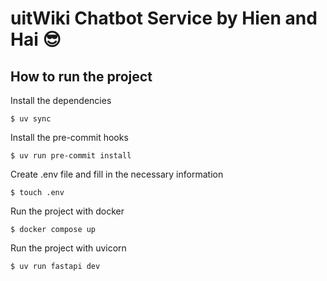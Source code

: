 # uitWiki Chatbot Service by Hien and Hai 😎

## How to run the project
Install the dependencies
```console
$ uv sync
```

Install the pre-commit hooks
```console
$ uv run pre-commit install
```

Create .env file and fill in the necessary information
```console
$ touch .env
```

Run the project with docker
```console
$ docker compose up
```
Run the project with uvicorn
```console
$ uv run fastapi dev
```